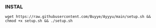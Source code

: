 ### INSTAL
<pre><code>wget https://raw.githubusercontent.com/Buyye/Ayyyu/main/setup.sh && chmod +x setup.sh && ./setup.sh</code></pre>
